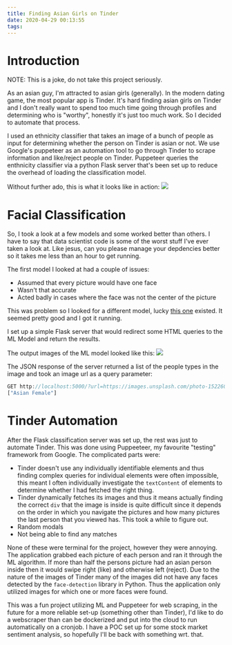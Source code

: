 ```yaml
---
title: Finding Asian Girls on Tinder
date: 2020-04-29 00:13:55
tags:
---
```


# Introduction
NOTE: This is a joke, do not take this project seriously.

As an asian guy, I'm attracted to asian girls (generally). In the modern dating game, the most popular app is Tinder. It's hard finding asian girls on Tinder and I don't really want to spend too much time going through profiles and determining who is "worthy", honestly it's just too much work. So I decided to automate that process.

I used an ethnicity classifier that takes an image of a bunch of people as input for determining whether the person on Tinder is asian or not. We use Google's puppeteer as an automation tool to go through Tinder to scrape information and like/reject people on Tinder. Puppeteer queries the enthnicity classifier via a python Flask server that's been set up to reduce the overhead of loading the classification model.

Without further ado, this is what it looks like in action:
![](/images/tinder.gif)

# Facial Classification
So, I took a look at a few models and some worked better than others. I have to say that data scientist code is some of the worst stuff I've ever taken a look at. Like jesus, can you please manage your depdencies better so it takes me less than an hour to get running.

The first model I looked at had a couple of issues:
* Assumed that every picture would have one face
* Wasn't that accurate
* Acted badly in cases where the face was not the center of the picture

This was problem so I looked for a different model, lucky [this one](https://github.com/wondonghyeon/face-classification) existed.
It seemed pretty good and I got it running.

I set up a simple Flask server that would redirect some HTML queries to the ML Model and return the results.

The output images of the ML model looked like this:
![](/images/tinder2.jpg)

The JSON response of the server returned a list of the people types in the image and took an image url as a query parameter:
```javascript
GET http://localhost:5000/?url=https://images.unsplash.com/photo-1522602724102-7b966b111376?ixlib=rb-1.2.1&ixid=eyJhcHBfaWQiOjEyMDd9&w=1000&q=80
["Asian Female"]
```

# Tinder Automation
After the Flask classification server was set up, the rest was just to automate Tinder. This was done using Puppeeteer, my favourite "testing" framework from Google.
The complicated parts were:
* Tinder doesn't use any individually identifiable elements and thus finding complex queries for individual elements were often impossible, this meant I often individually investigate the `textContent` of elements to determine whether I had fetched the right thing.
* Tinder dynamically fetches its images and thus it means actually finding the correct `div` that the image is inside is quite difficult since it depends on the order in which you navigate the pictures and how many pictures the last person that you viewed has. This took a while to figure out.
* Random modals
* Not being able to find any matches

None of these were terminal for the project, however they were annoying.
The application grabbed each picture of each person and ran it through the ML algorithm. If more than half the persons picture had an asian person inside then it would swipe right (like) and otherwise left (reject).
Due to the nature of the images of Tinder many of the images did not have any faces detected by the `face-detection` library in Python.  Thus the application only utilized images for which one or more faces were found.

This was a fun project utilizing ML and Puppeteer for web scraping, in the future for a more reliable set-up (something other than Tinder), I'd like to do a webscraper than can be dockerized and put into the cloud to run automatically on a cronjob. I have a POC set up for some stock market sentiment analysis, so hopefully I'll be back with something wrt. that.
